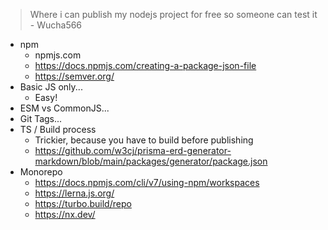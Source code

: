 > Where i can publish my nodejs project for free so someone can test it - Wucha566

* npm
  * npmjs.com
  * https://docs.npmjs.com/creating-a-package-json-file
  * https://semver.org/
* Basic JS only...
  * Easy!
* ESM vs CommonJS...
* Git Tags...
* TS / Build process
  * Trickier, because you have to build before publishing
  * https://github.com/w3cj/prisma-erd-generator-markdown/blob/main/packages/generator/package.json
* Monorepo
  * https://docs.npmjs.com/cli/v7/using-npm/workspaces
  * https://lerna.js.org/
  * https://turbo.build/repo
  * https://nx.dev/